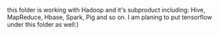 this folder is working with Hadoop and it's subproduct including: Hive, MapReduce, Hbase, Spark, Pig and so on. I am planing to put tensorflow under this folder as well:)
